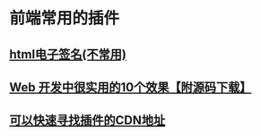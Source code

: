  # 前端常用的插件
 ## [html电子签名(不常用)](./signature.html)
 ## [Web 开发中很实用的10个效果【附源码下载】](https://www.cnblogs.com/lhb25/p/10-useful-web-effect.html)
 ## [可以快速寻找插件的CDN地址](https://www.bootcdn.cn/)
